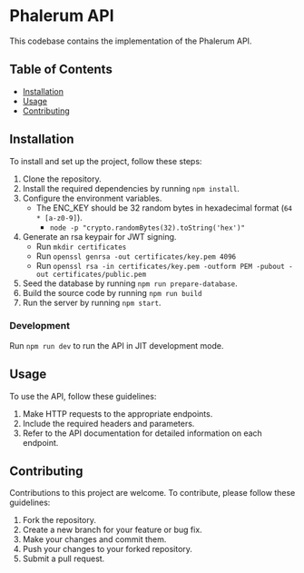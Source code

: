 # Phalerum API

This codebase contains the implementation of the Phalerum API.

## Table of Contents

- [Installation](#installation)
- [Usage](#usage)
- [Contributing](#contributing)

## Installation

To install and set up the project, follow these steps:

1. Clone the repository.
2. Install the required dependencies by running `npm install`.
3. Configure the environment variables.
    - The ENC_KEY should be 32 random bytes in hexadecimal format (`64 * [a-z0-9]`).
        - `node -p "crypto.randomBytes(32).toString('hex')"`
4. Generate an rsa keypair for JWT signing.
    - Run `mkdir certificates`
    - Run `openssl genrsa -out certificates/key.pem 4096`
    - Run `openssl rsa -in certificates/key.pem -outform PEM -pubout -out certificates/public.pem`
5. Seed the database by running `npm run prepare-database`.
6. Build the source code by running `npm run build`
6. Run the server by running `npm start`.

### Development
Run `npm run dev` to run the API in JIT development mode.

## Usage

To use the API, follow these guidelines:

1. Make HTTP requests to the appropriate endpoints.
2. Include the required headers and parameters.
3. Refer to the API documentation for detailed information on each endpoint.

## Contributing

Contributions to this project are welcome. To contribute, please follow these guidelines:

1. Fork the repository.
2. Create a new branch for your feature or bug fix.
3. Make your changes and commit them.
4. Push your changes to your forked repository.
5. Submit a pull request.